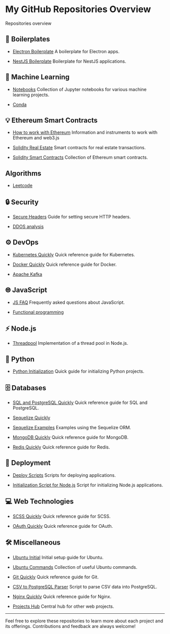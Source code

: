 # My GitHub Repositories Overview
Repositories overview

## 🚀 Boilerplates

- [Electron Boilerplate](https://github.com/Vadiksimf/electron-boilerplate)
  A boilerplate for Electron apps.

- [NestJS Boilerplate](https://github.com/Vadiksimf/nestjs_boilerplate)
  Boilerplate for NestJS applications.

## 🤖 Machine Learning

- [Notebooks](https://github.com/Vadiksimf/notebooks)
  Collection of Jupyter notebooks for various machine learning projects.

- [Conda](https://github.com/Vadiksimf/conda)

## 💡 Ethereum Smart Contracts

- [How to work with Ethereum](https://github.com/Vadiksimf/ethereum_quickly)
  Information and instruments to work with Ethereum and web3.js

- [Solidity Real Estate](https://github.com/Vadiksimf/solidity_real_estate)
  Smart contracts for real estate transactions.

- [Solidity Smart Contracts](https://github.com/Vadiksimf/solidity_smart_contracts)
  Collection of Ethereum smart contracts.

## Algorithms
 - [Leetcode](https://github.com/Vadiksimf/algorithms)

## 🔒 Security

- [Secure Headers](https://github.com/Vadiksimf/secure_headers)
  Guide for setting secure HTTP headers.

- [DDOS analysis](https://github.com/Vadiksimf/DDOS_test)

## ⚙️ DevOps

- [Kubernetes Quickly](https://github.com/Vadiksimf/kubernetes_quickly)
  Quick reference guide for Kubernetes.

- [Docker Quickly](https://github.com/Vadiksimf/docker_quickly)
  Quick reference guide for Docker.

- [Apache Kafka](https://github.com/Vadiksimf/kafka)

## 🌐 JavaScript

- [JS FAQ](https://github.com/Vadiksimf/js_faq)
  Frequently asked questions about JavaScript.

- [Functional programming](https://github.com/Vadiksimf/functional_programming)

## ⚡️ Node.js

- [Threadpool](https://github.com/Vadiksimf/threadpool)
  Implementation of a thread pool in Node.js.

## 🐍 Python

- [Python Initialization](https://github.com/Vadiksimf/python_initializaiton)
  Quick guide for initializing Python projects.

## 🗄️ Databases

- [SQL and PostgreSQL Quickly](https://github.com/Vadiksimf/sql_psql_quickly)
  Quick reference guide for SQL and PostgreSQL.

- [Sequelize Quickly](https://github.com/Vadiksimf/sequelize_quickly)

- [Sequelize Examples](https://github.com/Vadiksimf/sequelize_examples)
  Examples using the Sequelize ORM.

- [MongoDB Quickly](https://github.com/Vadiksimf/mongodb_quickly)
  Quick reference guide for MongoDB.

- [Redis Quickly](https://github.com/Vadiksimf/redis_quickly)
  Quick reference guide for Redis.

## 🚀 Deployment

- [Deploy Scripts](https://github.com/Vadiksimf/deploy_scripts)
  Scripts for deploying applications.

- [Initialization Script for Node.js](https://github.com/Vadiksimf/init_script_node)
  Script for initializing Node.js applications.

## 💻 Web Technologies

- [SCSS Quickly](https://github.com/Vadiksimf/scss_quickly)
  Quick reference guide for SCSS.

- [OAuth Quickly](https://github.com/Vadiksimf/oauth_quickly)
  Quick reference guide for OAuth.

## 🛠 Miscellaneous

- [Ubuntu Initial](https://github.com/Vadiksimf/ubuntu_initial)
  Initial setup guide for Ubuntu.

- [Ubuntu Commands](https://github.com/Vadiksimf/ubuntu_commands)
  Collection of useful Ubuntu commands.

- [Git Quickly](https://github.com/Vadiksimf/git_quickly)
  Quick reference guide for Git.

- [CSV to PostgreSQL Parser](https://github.com/Vadiksimf/csv_postgres_parser)
  Script to parse CSV data into PostgreSQL.

- [Nginx Quickly](https://github.com/Vadiksimf/nginx_quickly)
  Quick reference guide for Nginx.

- [Projects Hub](https://github.com/Vadiksimf/projects_hub)
  Central hub for other web projects.

---

Feel free to explore these repositories to learn more about each project and its offerings. Contributions and feedback are always welcome!
